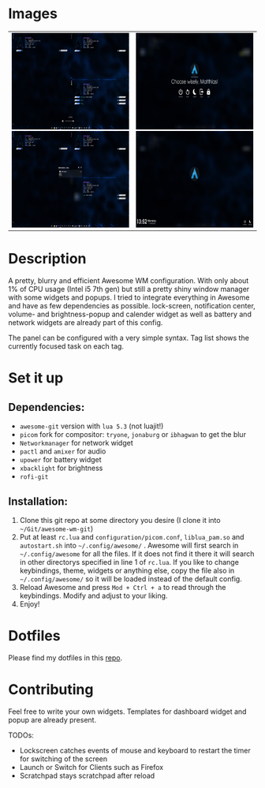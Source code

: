 # Images
<!-- ![Tiling layout with volume overlay](./images/aw_tile_vol.png "Tiling layout")
![Tiling layout with volume overlay](./images/aw_tile_vol.png "Tiling layout")
![Tiling layout with volume overlay](./images/aw_tile_vol.png "Tiling layout")
![Tiling layout with volume overlay](./images/aw_tile_vol.png "Tiling layout") -->
<table border="0">
 <tr>
    <td>
    <img src="./images/aw_tile_vol.png"  alt="1" height = 196px width = 350px>
    <img src="./images/aw_notif.png"  alt="1" height = 196px width = 350px>
    </td>
    <td>
    <img src="./images/aw_exit.png"  alt="1"  height = 196px width = 350px>
    <img src="./images/aw_lock.png"  alt="1"  height = 196px width = 350px>
    </td>
 </tr>
</table>

# Description

A pretty, blurry and efficient Awesome WM configuration.
With only about 1% of CPU usage (Intel i5 7th gen) but still a pretty shiny window manager with some widgets and popups.
I tried to integrate everything in Awesome and have as few dependencies as possible.
lock-screen, notification center, volume- and brightness-popup and calender widget as well as battery and network widgets are already part of this config.

The panel can be configured with a very simple syntax.
Tag list shows the currently focused task on each tag.

# Set it up

## Dependencies:
* `awesome-git` version with `lua 5.3` (not luajit!)
* `picom` fork for compositor: `tryone`, `jonaburg` or `ibhagwan` to get the blur
* `Networkmanager` for network widget
* `pactl` and `amixer` for audio
* `upower` for battery widget
* `xbacklight` for brightness
* `rofi-git`

## Installation:

1. Clone this git repo at some directory you desire (I clone it into `~/Git/awesome-wm-git`)
2. Put at least `rc.lua` and `configuration/picom.conf`, `liblua_pam.so` and `autostart.sh` into `~/.config/awesome/` .
 Awesome will first search in `~/.config/awesome` for all the files. If it does not find it there it will search in other directorys specified in line 1 of `rc.lua`.
 If you like to change keybindings, theme, widgets or anything else, copy the file also in `~/.config/awesome/` so it will be loaded instead of the default config.
3. Reload Awesome and press `Mod + Ctrl + a` to read through the keybindings. Modify and adjust to your liking.
4. Enjoy!

# Dotfiles

Please find my dotfiles in this [repo](https://github.com/archias-lnx/dots-of-the-dots).

# Contributing

Feel free to write your own widgets.
Templates for dashboard widget and popup are already present.

TODOs:
* Lockscreen catches events of mouse and keyboard to restart the timer for switching of the screen
* Launch or Switch for Clients such as Firefox
* Scratchpad stays scratchpad after reload